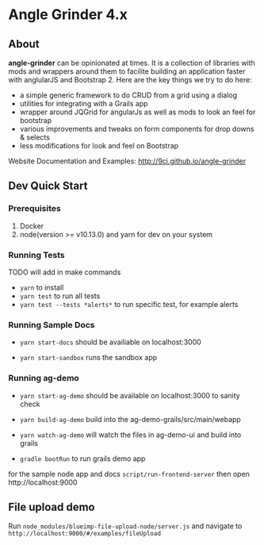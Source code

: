 # Angle Grinder 4.x

## About
__angle-grinder__ can be opinionated at times. It is a collection of libraries with mods and wrappers around them to facilite building an application faster with anglularJS and Bootstrap 2.
Here are the key things we try to do here:

- a simple generic framework to do CRUD from a grid using a dialog
- utilities for integrating with a Grails app
- wrapper around JQGrid for angularJs as well as mods to look an feel for bootstrap
- various improvements and tweaks on form components for drop downs & selects
- less modifications for look and feel on Bootstrap

Website Documentation and Examples: http://9ci.github.io/angle-grinder

## Dev Quick Start

### Prerequisites

1. Docker
2. node(version >= v10.13.0) and yarn for dev on your system

### Running Tests

TODO will add in make commands

- `yarn` to install
- `yarn test` to run all tests
- `yarn test --tests *alerts*` to run specific test, for example alerts

### Running Sample Docs

- `yarn start-docs` should be availiable on localhost:3000

- `yarn start-sandbox` runs the sandbox app

### Running ag-demo

- `yarn start-ag-demo` should be available on localhost:3000 to sanity check

- `yarn build-ag-demo` build into the ag-demo-grails/src/main/webapp

- `yarn watch-ag-demo` will watch the files in ag-demo-ui and build into grails

- `gradle bootRun` to run grails demo app


for the sample node app and docs
`script/run-frontend-server`
then open http://localhost:9000

## File upload demo

Run `node_modules/blueimp-file-upload-node/server.js`
and navigate to `http://localhost:9000/#/examples/fileUpload`

